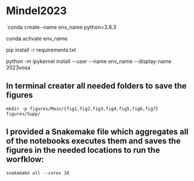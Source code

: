 # Mindel2023

`conda create -name env_name python=3.8.3

conda activate env_name

pip install -r requirements.txt

python -m ipykernel install --user --name env_name --display-name 2023vosa`

## In terminal creater all needed folders to save the figures

`mkdir -p figures/Main/{fig1,fig2,fig3,fig4,fig5,fig6,fig7} figures/Supp/`
## I provided a Snakemake file which aggregates all of the notebooks executes them and saves the figures in the needed locations to run the worfklow:
`snakemake all --cores 16`
